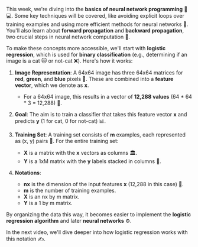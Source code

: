 This week, we're diving into the **basics of neural network programming** 🧠💻. Some key techniques will be covered, like avoiding explicit loops over training examples and using more efficient methods for neural networks 🚀. You'll also learn about **forward propagation** and **backward propagation**, two crucial steps in neural network computation 🔄.

To make these concepts more accessible, we'll start with **logistic regression**, which is used for **binary classification** (e.g., determining if an image is a cat 🐱 or not-cat ❌). Here's how it works:

1. **Image Representation**: A 64x64 image has three 64x64 matrices for **red**, **green**, and **blue** pixels 🎨. These are combined into a **feature vector**, which we denote as **x**.
   
   - For a 64x64 image, this results in a vector of **12,288 values** (64 * 64 * 3 = 12,288) 🔢.

2. **Goal**: The aim is to train a classifier that takes this feature vector **x** and predicts **y** (1 for cat, 0 for not-cat) 📊.

3. **Training Set**: A training set consists of **m** examples, each represented as (x, y) pairs 📝. For the entire training set:
   
   - **X** is a matrix with the **x** vectors as columns 🏛️.
   - **Y** is a 1xM matrix with the **y** labels stacked in columns 📑.

4. **Notations**:
   - **nx** is the dimension of the input features **x** (12,288 in this case) 🧮.
   - **m** is the number of training examples.
   - **X** is an nx by m matrix.
   - **Y** is a 1 by m matrix.

By organizing the data this way, it becomes easier to implement the **logistic regression algorithm** and later **neural networks** ⚙️.

In the next video, we'll dive deeper into how logistic regression works with this notation ✍️.
